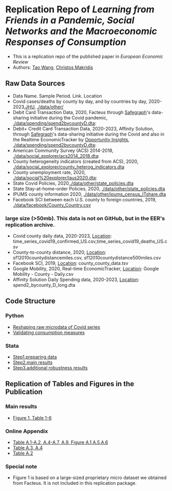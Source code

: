 # Replication Repo of _Learning from Friends in a Pandemic, Social Networks and the Macroeconomic Responses of Consumption_
- This is a replication repo of the published paper in _European Economic Review_
- Authors: [Tao Wang](taowangeconomics@gmail.com),  [Christos Makridis](christos.a.makridis@gmail.com)

## Raw Data Sources

- Data Name. Sample Period. Link. Location
- Covid cases/deaths by county by day, and by countries by day, 2020-2023,[JHU](https://github.com/CSSEGISandData/COVID-19), [./data/other/](./data/other/)
- Debit Card Transaction Data, 2020, Facteus through [Safegraph](https://www.safegraph.com/blog/safegraph-partners-with-dewey)'s data-sharing initiative during the Covid pandemic, [./data/spending/spend2bycountyD.dta](./data/spending/spend2bycountyD.dta): 
- Debit+ Credit Card Transaction Data, 2020-2023, Affinity Solution, through [Safegraph](https://www.safegraph.com/blog/safegraph-partners-with-dewey)'s data-sharing initiative during the Covid and also in the Realtime EconomicTracker by [Opportunity Insights](https://opportunityinsights.org), [./data/spending/spend2bycountyD.dta](./data/spending/spend2bycountyD.dta): 
- American Community Survey (ACS) 2014-2018, [./data/social_explorer/acs2014_2018.dta](./data/social_explorer/acs2014_2018.dta): 
- County heterogeneity indicators (created from ACS), 2020, [./data/social_explorer/county_heterog_indicators.dta](./data/social_explorer/county_heterog_indicators.dta) 
- County unemployment rate, 2020, [./data/social%20explorer/laus2020.dta](./data/social%20explorer/laus2020.dta): 
- State Covid Policies, 2020,[./data/other/state_policies.dta](./data/other/state_policies.dta)
- State Stay-at-home-order Policies, 2020, [./data/other/state_policies.dta](./data/other/state_policies.dta)
- IPUMS county information 2020, [./data/other/ipums_census_ITshare.dta](./data/other/ipums_census_ITshare.dta) 
- Facebook SCI between each U.S. county to foreign countries, 2019, [./data/facebook/County_Country.csv](./data/facebook/County_Country.csv) 

### large size (>50mb). This data is not on GitHub, but in the EER's replication archive.
- Covid county daily data, 2020-2023, [Location](./data/other/): time_series_covid19_confirmed_US.csv,time_series_covid19_deaths_US.csv
- County-to-county distance, 2020, [Location](./data/physical/): sf12010countydistancemiles.csv, sf12010countydistance500miles.csv 
- Facebook SCI, 2019, [Location](./data/facebook/): county_county_data.tsv
- Google Mobility, 2020, Real-time EconomicTracker, [Location](./data/other/): Google Mobility - County - Daily.csv
- Affinity Solution Daily Spending data, 2020-2023, [Location](./data/spending/): spend2_bycounty_D_long.dta
 
## Code Structure 
### Python
- [Reshaping raw microdata of Covid series](./analysis/python/covid_reshape.py)
- [Validating consumption measures](./analysis/python/Compare.ipynb)
### Stata
- [Step1.preparing data](./analysis/preparedata.do)
- [Step2.main results](./analysis/main.do)
- [Step3.additional robustness results](./analysis/robustness.do)

## Replication of Tables and Figures in the Publication

### Main results
- [Figure 1, Table 1-6](./analysis/main.do)
### Online Appendix 
- [Table A.1-A.2, A.4-A.7, A.9, Figure A.1,A.5,A.6](./analysis/robustness.do)
- [Table A.3, A.4](./analysis/main.do)
- [Table A.2](./analysis/python/Compare.ipynb)

### Special note
-  Figure 1 is based on a large-sized proprietary micro dataset we obtained from Facteus. It is not included in this replication package. 

